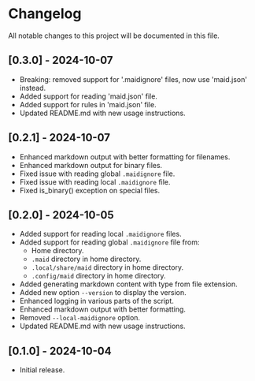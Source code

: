 # Changelog

All notable changes to this project will be documented in this file.

## [0.3.0] - 2024-10-07

- Breaking: removed support for '.maidignore' files, now use 'maid.json' instead.
- Added support for reading 'maid.json' file.
- Added support for rules in 'maid.json' file.
- Updated README.md with new usage instructions.

## [0.2.1] - 2024-10-07

- Enhanced markdown output with better formatting for filenames.
- Enhanced markdown output for binary files.
- Fixed issue with reading global `.maidignore` file.
- Fixed issue with reading local `.maidignore` file.
- Fixed is_binary() exception on special files.

## [0.2.0] - 2024-10-05

- Added support for reading local `.maidignore` files.
- Added support for reading global `.maidignore` file from:
  - Home directory.
  - `.maid` directory in home directory.
  - `.local/share/maid` directory in home directory.
  - `.config/maid` directory in home directory.
- Added generating markdown content with type from file extension.
- Added new option `--version` to display the version.
- Enhanced logging in various parts of the script.
- Enhanced markdown output with better formatting.
- Removed `--local-maidignore` option.
- Updated README.md with new usage instructions.

## [0.1.0] - 2024-10-04

- Initial release.
